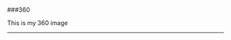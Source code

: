 ###360

This is my 360 image
<script src="//360.vizor.io/scripts/embed.js" data-vizorurl="https://360.vizor.io/embed/v/noar" ></script>

***


